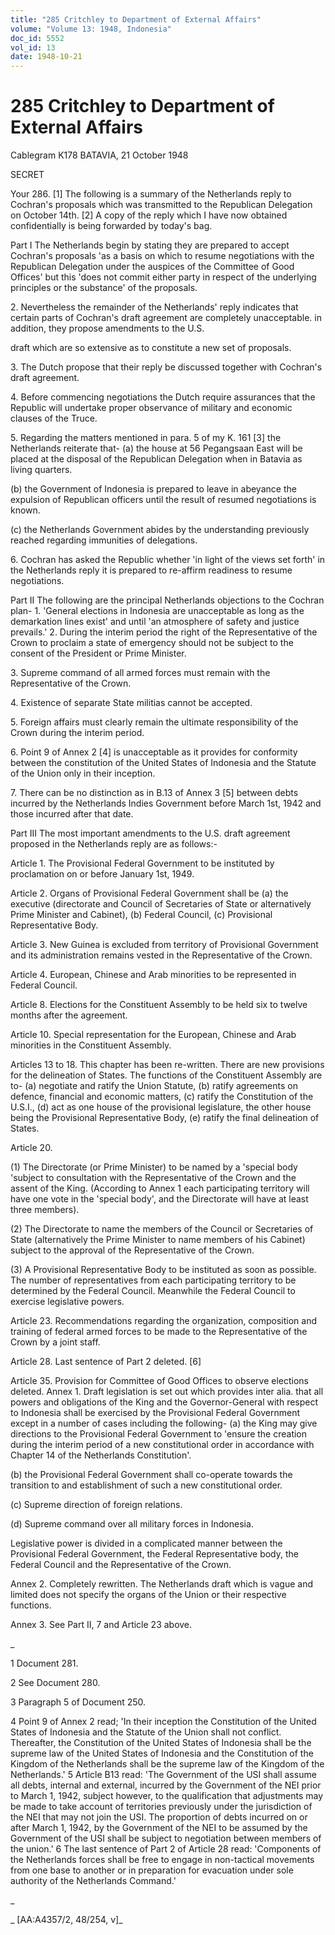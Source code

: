 ```yaml
---
title: "285 Critchley to Department of External Affairs"
volume: "Volume 13: 1948, Indonesia"
doc_id: 5552
vol_id: 13
date: 1948-10-21
---
```


# 285 Critchley to Department of External Affairs

Cablegram K178 BATAVIA, 21 October 1948

SECRET

Your 286. [1] The following is a summary of the Netherlands reply to Cochran's proposals which was transmitted to the Republican Delegation on October 14th. [2] A copy of the reply which I have now obtained confidentially is being forwarded by today's bag.

Part I The Netherlands begin by stating they are prepared to accept Cochran's proposals 'as a basis on which to resume negotiations with the Republican Delegation under the auspices of the Committee of Good Offices' but this 'does not commit either party in respect of the underlying principles or the substance' of the proposals.

2\. Nevertheless the remainder of the Netherlands' reply indicates that certain parts of Cochran's draft agreement are completely unacceptable. in addition, they propose amendments to the U.S.

draft which are so extensive as to constitute a new set of proposals.

3\. The Dutch propose that their reply be discussed together with Cochran's draft agreement.

4\. Before commencing negotiations the Dutch require assurances that the Republic will undertake proper observance of military and economic clauses of the Truce.

5\. Regarding the matters mentioned in para. 5 of my K. 161 [3] the Netherlands reiterate that- (a) the house at 56 Pegangsaan East will be placed at the disposal of the Republican Delegation when in Batavia as living quarters.

(b) the Government of Indonesia is prepared to leave in abeyance the expulsion of Republican officers until the result of resumed negotiations is known.

(c) the Netherlands Government abides by the understanding previously reached regarding immunities of delegations.

6\. Cochran has asked the Republic whether 'in light of the views set forth' in the Netherlands reply it is prepared to re-affirm readiness to resume negotiations.

Part II The following are the principal Netherlands objections to the Cochran plan- 1. 'General elections in Indonesia are unacceptable as long as the demarkation lines exist' and until 'an atmosphere of safety and justice prevails.' 2. During the interim period the right of the Representative of the Crown to proclaim a state of emergency should not be subject to the consent of the President or Prime Minister.

3\. Supreme command of all armed forces must remain with the Representative of the Crown.

4\. Existence of separate State militias cannot be accepted.

5\. Foreign affairs must clearly remain the ultimate responsibility of the Crown during the interim period.

6\. Point 9 of Annex 2 [4] is unacceptable as it provides for conformity between the constitution of the United States of Indonesia and the Statute of the Union only in their inception.

7\. There can be no distinction as in B.13 of Annex 3 [5] between debts incurred by the Netherlands Indies Government before March 1st, 1942 and those incurred after that date.

Part III The most important amendments to the U.S. draft agreement proposed in the Netherlands reply are as follows:-

Article 1. The Provisional Federal Government to be instituted by proclamation on or before January 1st, 1949.

Article 2. Organs of Provisional Federal Government shall be (a) the executive (directorate and Council of Secretaries of State or alternatively Prime Minister and Cabinet), (b) Federal Council, (c) Provisional Representative Body.

Article 3. New Guinea is excluded from territory of Provisional Government and its administration remains vested in the Representative of the Crown.

Article 4. European, Chinese and Arab minorities to be represented in Federal Council.

Article 8. Elections for the Constituent Assembly to be held six to twelve months after the agreement.

Article 10. Special representation for the European, Chinese and Arab minorities in the Constituent Assembly.

Articles 13 to 18. This chapter has been re-written. There are new provisions for the delineation of States. The functions of the Constituent Assembly are to- (a) negotiate and ratify the Union Statute, (b) ratify agreements on defence, financial and economic matters, (c) ratify the Constitution of the U.S.I., (d) act as one house of the provisional legislature, the other house being the Provisional Representative Body, (e) ratify the final delineation of States.

Article 20.

(1) The Directorate (or Prime Minister) to be named by a 'special body 'subject to consultation with the Representative of the Crown and the assent of the King. (According to Annex 1 each participating territory will have one vote in the 'special body', and the Directorate will have at least three members).

(2) The Directorate to name the members of the Council or Secretaries of State (alternatively the Prime Minister to name members of his Cabinet) subject to the approval of the Representative of the Crown.

(3) A Provisional Representative Body to be instituted as soon as possible. The number of representatives from each participating territory to be determined by the Federal Council. Meanwhile the Federal Council to exercise legislative powers.

Article 23. Recommendations regarding the organization, composition and training of federal armed forces to be made to the Representative of the Crown by a joint staff.

Article 28. Last sentence of Part 2 deleted. [6]

Article 35. Provision for Committee of Good Offices to observe elections deleted. Annex 1. Draft legislation is set out which provides inter alia. that all powers and obligations of the King and the Governor-General with respect to Indonesia shall be exercised by the Provisional Federal Government except in a number of cases including the following- (a) the King may give directions to the Provisional Federal Government to 'ensure the creation during the interim period of a new constitutional order in accordance with Chapter 14 of the Netherlands Constitution'.

(b) the Provisional Federal Government shall co-operate towards the transition to and establishment of such a new constitutional order.

(c) Supreme direction of foreign relations.

(d) Supreme command over all military forces in Indonesia.

Legislative power is divided in a complicated manner between the Provisional Federal Government, the Federal Representative body, the Federal Council and the Representative of the Crown.

Annex 2. Completely rewritten. The Netherlands draft which is vague and limited does not specify the organs of the Union or their respective functions.

Annex 3. See Part II, 7 and Article 23 above.

_

1 Document 281.

2 See Document 280.

3 Paragraph 5 of Document 250.

4 Point 9 of Annex 2 read; 'In their inception the Constitution of the United States of Indonesia and the Statute of the Union shall not conflict. Thereafter, the Constitution of the United States of Indonesia shall be the supreme law of the United States of Indonesia and the Constitution of the Kingdom of the Netherlands shall be the supreme law of the Kingdom of the Netherlands.' 5 Article B13 read: 'The Government of the USI shall assume all debts, internal and external, incurred by the Government of the NEI prior to March 1, 1942, subject however, to the qualification that adjustments may be made to take account of territories previously under the jurisdiction of the NEI that may not join the USI. The proportion of debts incurred on or after March 1, 1942, by the Government of the NEI to be assumed by the Government of the USI shall be subject to negotiation between members of the union.' 6 The last sentence of Part 2 of Article 28 read: 'Components of the Netherlands forces shall be free to engage in non-tactical movements from one base to another or in preparation for evacuation under sole authority of the Netherlands Command.'

_

_ [AA:A4357/2, 48/254, v]_
